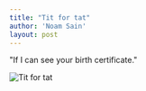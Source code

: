 ```yaml
---
title: "Tit for tat"
author: 'Noam Sain'
layout: post
---
```


"If I can see your birth certificate."

![Tit for tat](https://1.bp.blogspot.com/_8aN4krk1nsk/SxcREUh2goI/AAAAAAAAASY/DWfyQTkf4y4/s1600/ATT00083.jpg "Tit for tat")
